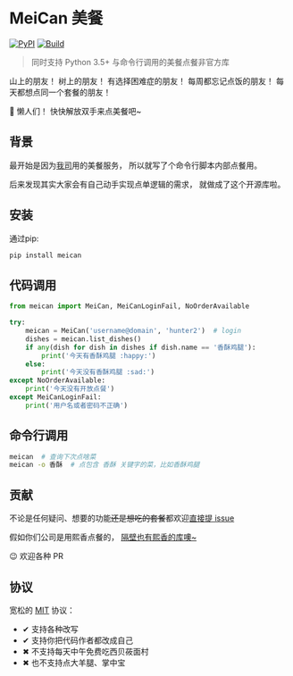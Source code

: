 # MeiCan 美餐
[![PyPI](https://img.shields.io/pypi/v/meican.svg)](https://pypi.python.org/pypi/meican)
[![Build](https://github.com/LKI/LKI/workflows/Build/badge.svg)](https://github.com/LKI/meican)

> 同时支持 Python 3.5+ 与命令行调用的美餐点餐非官方库

山上的朋友！
树上的朋友！
有选择困难症的朋友！
每周都忘记点饭的朋友！
每天都想点同一个套餐的朋友！

:ghost: 懒人们！
快快解放双手来点美餐吧~


## 背景

最开始是因为[我司](https://www.lagou.com/gongsi/j86312.html)用的美餐服务，
所以就写了个命令行脚本内部点餐用。

后来发现其实大家会有自己动手实现点单逻辑的需求，
就做成了这个开源库啦。


## 安装

通过pip:

```bash
pip install meican
```


## 代码调用

```python
from meican import MeiCan, MeiCanLoginFail, NoOrderAvailable

try:
    meican = MeiCan('username@domain', 'hunter2')  # login
    dishes = meican.list_dishes()
    if any(dish for dish in dishes if dish.name == '香酥鸡腿'):
        print('今天有香酥鸡腿 :happy:')
    else:
        print('今天没有香酥鸡腿 :sad:')
except NoOrderAvailable:
    print('今天没有开放点餐')
except MeiCanLoginFail:
    print('用户名或者密码不正确')
```


## 命令行调用

```bash
meican  # 查询下次点啥菜
meican -o 香酥  # 点包含 香酥 关键字的菜，比如香酥鸡腿
```


## 贡献

不论是任何疑问、想要的功能~~还是想吃的套餐~~都欢迎[直接提 issue](https://github.com/LKI/meican/issues/new)

假如你们公司是用熙香点餐的，
[隔壁也有熙香的库噢~](https://github.com/LKI/xixiang)

:wink: 欢迎各种 PR


## 协议

宽松的 [MIT](https://github.com/LKI/meican/blob/master/LICENSE) 协议：

- ✔ 支持各种改写
- ✔ 支持你把代码作者都改成自己
- ✖ 不支持每天中午免费吃西贝莜面村
- ✖ 也不支持点大羊腿、掌中宝
